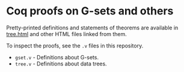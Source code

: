 Coq proofs on G-sets and others
===============================

Pretty-printed definitions and statements of theorems are available
in [tree.html](https://ytakata69.github.io/proof-nominal-ta/tree.html)
and other HTML files linked from them.

To inspect the proofs, see the `.v` files in this repository.
  - `gset.v` - Definitions about G-sets.
  - `tree.v` - Definitions about data trees.

